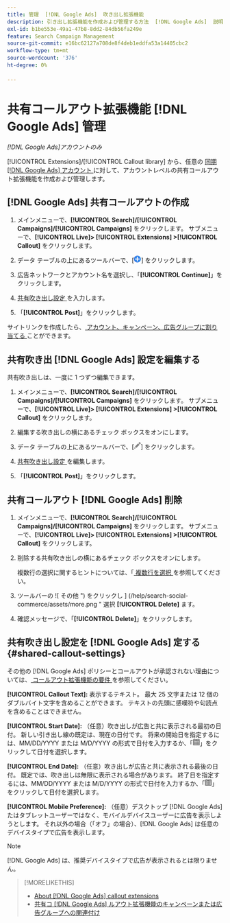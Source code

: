 ```yaml
---
title: 管理  [!DNL Google Ads]  吹き出し拡張機能
description: 引き出し拡張機能を作成および管理する方法  [!DNL Google Ads]  説明します。
exl-id: b1be553e-49a1-47b8-8dd2-84db56fa249e
feature: Search Campaign Management
source-git-commit: e16bc62127a708de8f4deb1eddfa53a14405cbc2
workflow-type: tm+mt
source-wordcount: '376'
ht-degree: 0%

---
```


# 共有コールアウト拡張機能 [!DNL Google Ads] 管理

*[!DNL Google Ads]アカウントのみ*

[!UICONTROL Extensions]/[!UICONTROL Callout library] から、任意の [ 同期  [!DNL Google Ads]  アカウント ](/help/search-social-commerce/campaign-management/accounts/ad-network-account-about.md) に対して、アカウントレベルの共有コールアウト拡張機能を作成および管理します。

## [!DNL Google Ads] 共有コールアウトの作成

1. メインメニューで、**[!UICONTROL Search]/[!UICONTROL Campaigns]/[!UICONTROL Campaigns]** をクリックします。 サブメニューで、**[!UICONTROL Live]> [!UICONTROL Extensions] >[!UICONTROL Callout]** をクリックします。

1. データ テーブルの上にあるツールバーで、[![ 作成 ](/help/search-social-commerce/assets/add.png " 作成 ")] をクリックします。

1. 広告ネットワークとアカウント名を選択し、「**[!UICONTROL Continue]**」をクリックします。

1. [ 共有吹き出し設定 ](#shared-callout-settings) を入力します。

1. 「**[!UICONTROL Post]**」をクリックします。

サイトリンクを作成したら、[ アカウント、キャンペーン、広告グループに割り当てる ](callout-extension-associate.md) ことができます。

## 共有吹き出 [!DNL Google Ads] 設定を編集する

共有吹き出しは、一度に 1 つずつ編集できます。

1. メインメニューで、**[!UICONTROL Search]/[!UICONTROL Campaigns]/[!UICONTROL Campaigns]** をクリックします。 サブメニューで、**[!UICONTROL Live]> [!UICONTROL Extensions] >[!UICONTROL Callout]** をクリックします。

1. 編集する吹き出しの横にあるチェック ボックスをオンにします。

1. データ テーブルの上にあるツールバーで、[![ 編集 ](/help/search-social-commerce/assets/edit.png " 編集 ")] をクリックします。

1. [ 共有吹き出し設定 ](#shared-callout-settings) を編集します。

1. 「**[!UICONTROL Post]**」をクリックします。

## 共有コールアウト [!DNL Google Ads] 削除

1. メインメニューで、**[!UICONTROL Search]/[!UICONTROL Campaigns]/[!UICONTROL Campaigns]** をクリックします。 サブメニューで、**[!UICONTROL Live]> [!UICONTROL Extensions] >[!UICONTROL Callout]** をクリックします。

1. 削除する共有吹き出しの横にあるチェック ボックスをオンにします。

   複数行の選択に関するヒントについては、「[ 複数行を選択 ](/help/search-social-commerce/common-tasks/navigation-editing-selection/multiple-rows-select.md) を参照してください。

1. ツールバーの ![ その他 ") をクリックし ] (/help/search-social-commerce/assets/more.png " 選択 **[!UICONTROL Delete]** ます。

1. 確認メッセージで、「**[!UICONTROL Delete]**」をクリックします。

## 共有吹き出し設定を [!DNL Google Ads] 定する {#shared-callout-settings}

その他の [!DNL Google Ads] ポリシーとコールアウトが承認されない理由については、[ コールアウト拡張機能の要件 ](https://support.google.com/adspolicy/answer/1054212) を参照してください。

**[!UICONTROL Callout Text]:** 表示するテキスト。 最大 25 文字または 12 個のダブルバイト文字を含めることができます。 テキストの先頭に感嘆符や句読点を含めることはできません。

**[!UICONTROL Start Date]:** （任意）吹き出しが広告と共に表示される最初の日付。 新しい引き出し線の既定は、現在の日付です。 将来の開始日を指定するには、MM/DD/YYYY または M/D/YYYY の形式で日付を入力するか、「![ カレンダー ](/help/search-social-commerce/assets/calendar.png " カレンダー ")」をクリックして日付を選択します。

**[!UICONTROL End Date]:** （任意）吹き出しが広告と共に表示される最後の日付。 既定では、吹き出しは無限に表示される場合があります。 終了日を指定するには、MM/DD/YYYY または M/D/YYYY の形式で日付を入力するか、「![ カレンダー ](/help/search-social-commerce/assets/calendar.png " カレンダー ")」をクリックして日付を選択します。

**[!UICONTROL Mobile Preference]:** （任意）デスクトップ [!DNL Google Ads] たはタブレットユーザーではなく、モバイルデバイスユーザーに広告を表示しようとします。 それ以外の場合（「オフ」の場合）、[!DNL Google Ads] は任意のデバイスタイプで広告を表示します。

>[!NOTE]
>
>[!DNL Google Ads] は、推奨デバイスタイプで広告が表示されるとは限りません。

>[!MORELIKETHIS]
>
>* [About [!DNL Google Ads] callout extensions](callout-extension-about.md)
>* [ 共有コ  [!DNL Google Ads]  ルアウト拡張機能のキャンペーンまたは広告グループへの関連付け ](callout-extension-associate.md)
